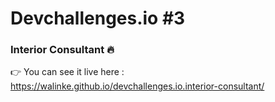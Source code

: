 # Devchallenges.io #3 
### Interior Consultant 🔥
👉 You can see it live here : https://walinke.github.io/devchallenges.io.interior-consultant/
